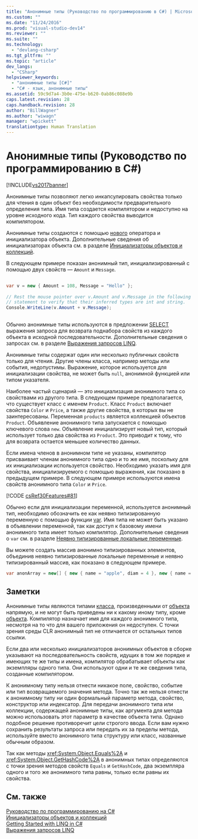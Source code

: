 ```yaml
---
title: "Анонимные типы (Руководство по программированию в C#) | Microsoft Docs"
ms.custom: ""
ms.date: "11/24/2016"
ms.prod: "visual-studio-dev14"
ms.reviewer: ""
ms.suite: ""
ms.technology: 
  - "devlang-csharp"
ms.tgt_pltfrm: ""
ms.topic: "article"
dev_langs: 
  - "CSharp"
helpviewer_keywords: 
  - "анонимные типы [C#]"
  - "C# - язык, анонимные типы"
ms.assetid: 59c9d7a4-3b0e-475e-b620-0ab86c088e9b
caps.latest.revision: 28
caps.handback.revision: 28
author: "BillWagner"
ms.author: "wiwagn"
manager: "wpickett"
translationtype: Human Translation
---
```

# Анонимные типы (Руководство по программированию в C#)
[!INCLUDE[vs2017banner](../../../csharp/includes/vs2017banner.md)]

Анонимные типы позволяют легко инкапсулировать свойства только для чтения в один объект без необходимости предварительного определения типа.  Имя типа создается компилятором и недоступно на уровне исходного кода.  Тип каждого свойства выводится компилятором.  
  
 Анонимные типы создаются с помощью [нового](../../../csharp/language-reference/keywords/new.md) оператора и инициализатора объекта.  Дополнительные сведения об инициализаторах объекта см. в разделе [Инициализаторы объектов и коллекций](../../../csharp/programming-guide/classes-and-structs/object-and-collection-initializers.md).  
  
 В следующем примере показан анонимный тип, инициализированный с помощью двух свойств — `Amount` и `Message`.  
  
```c#  
  
var v = new { Amount = 108, Message = "Hello" };  
  
// Rest the mouse pointer over v.Amount and v.Message in the following  
// statement to verify that their inferred types are int and string.  
Console.WriteLine(v.Amount + v.Message);  
  
```  
  
 Обычно анонимные типы используются в предложении [SELECT](../../../csharp/language-reference/keywords/select-clause.md) выражения запроса для возврата поднабора свойств из каждого объекта в исходной последовательности.  Дополнительные сведения о запросах см. в разделе [Выражения запросов LINQ](../../../csharp/programming-guide/linq-query-expressions/index.md).  
  
 Анонимные типы содержат один или несколько публичных свойств только для чтения.  Другие члены класса, например методы или события, недопустимы.  Выражение, которое используется для инициализации свойства, не может быть `null`, анонимной функцией или типом указателя.  
  
 Наиболее частый сценарий — это инициализация анонимного типа со свойствами из другого типа.  В следующем примере предполагается, что существует класс с именем `Product`.  Класс `Product` включает свойства `Color` и `Price`, а также другие свойства, в которых вы не заинтересованы.  Переменная `products` является коллекцией объектов `Product`.  Объявление анонимного типа запускается с помощью ключевого слова `new`.  Объявление инициализирует новый тип, который использует только два свойства из `Product`.  Это приводит к тому, что для возврата остается меньшее количество данных.  
  
 Если имена членов в анонимном типе не указаны, компилятор присваивает членам анонимного типа одно и то же имя, поскольку для их инициализации используется свойство.  Необходимо указать имя для свойства, инициализируемого с помощью выражения, как показано в предыдущем примере.  В следующем примере используются имена свойств анонимного типа `Color` и `Price`.  
  
 [!CODE [csRef30Features#81](../CodeSnippet/VS_Snippets_VBCSharp/csRef30Features#81)]  
  
 Обычно если для инициализации переменной, используется анонимный тип, необходимо обозначить ее как неявно типизированную переменную с помощью функции [var](../../../csharp/language-reference/keywords/var.md).  Имя типа не может быть указано в объявлении переменной, так как доступ к базовому имени анонимного типа имеет только компилятор.  Дополнительные сведения о `var` см. в разделе [Неявно типизированные локальные переменные](../../../csharp/programming-guide/classes-and-structs/implicitly-typed-local-variables.md).  
  
 Вы можете создать массив анонимно типизированных элементов, объединив неявно типизированные локальные переменные и неявно типизированный массив, как показано в следующем примере.  
  
```c#  
var anonArray = new[] { new { name = "apple", diam = 4 }, new { name = "grape", diam = 1 }};  
```  
  
## Заметки  
 Анонимные типы являются типами [класса](../../../csharp/language-reference/keywords/class.md), произведенными от [объекта](../../../csharp/language-reference/keywords/object.md) напрямую, и не могут быть приведены ни к какому иному типу, кроме [объекта](../../../csharp/language-reference/keywords/object.md).  Компилятор назначает имя для каждого анонимного типа, несмотря на то что для вашего приложения он недоступен.  С точки зрения среды CLR анонимный тип не отличается от остальных типов ссылки.  
  
 Если два или несколько инициализаторов анонимных объектов в сборке указывают на последовательность свойств, идущих в том же порядке и имеющих те же типы и имена, компилятор обрабатывает объекты как экземпляры одного типа.  Они используют одни и те же сведения типа, созданные компилятором.  
  
 К анонимному типу нельзя отнести никакое поле, свойство, событие или тип возвращаемого значения метода.  Точно так же нельзя отнести к анонимному типу ни один формальный параметр метода, свойство, конструктор или индексатор.  Для передачи анонимного типа или коллекции, содержащей анонимные типы, как аргумента для метода можно использовать этот параметр в качестве объекта типа.  Однако подобное решение противоречит цели строгого ввода.  Если вам нужно сохранить результаты запроса или передать их за пределы метода, используйте вместо анонимного типа структуру или класс, названные обычным образом.  
  
 Так как методы <xref:System.Object.Equals%2A> и <xref:System.Object.GetHashCode%2A> в анонимных типах определяются с точки зрения методов свойств `Equals` и `GetHashCode`, два экземпляра одного и того же анонимного типа равны, только если равны их свойства.  
  
## См. также  
 [Руководство по программированию на C\#](../../../csharp/programming-guide/index.md)   
 [Инициализаторы объектов и коллекций](../../../csharp/programming-guide/classes-and-structs/object-and-collection-initializers.md)   
 [Getting Started with LINQ in C\#](../../../csharp/programming-guide/concepts/linq/getting-started-with-linq.md)   
 [Выражения запросов LINQ](../../../csharp/programming-guide/linq-query-expressions/index.md)
